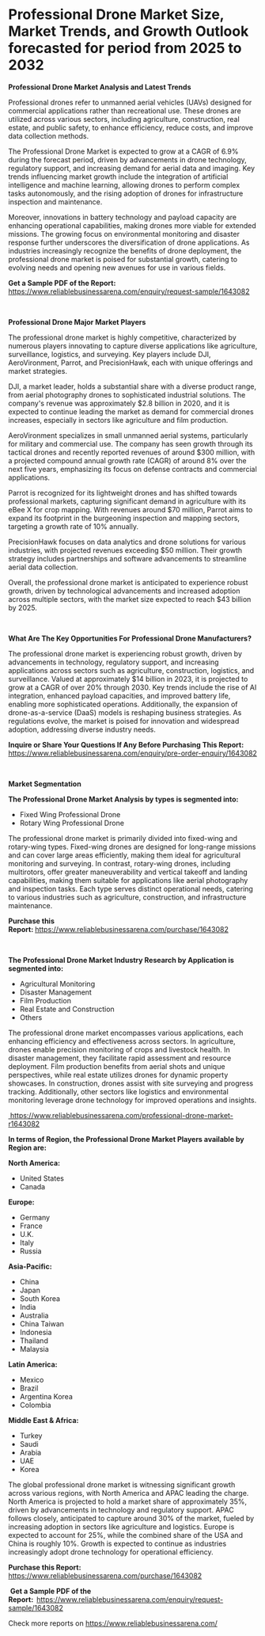 <p><h1>Professional Drone Market Size, Market Trends, and Growth Outlook forecasted for period from 2025 to 2032</h1></p><p><strong>Professional Drone Market Analysis and Latest Trends</strong></p>
<p><p>Professional drones refer to unmanned aerial vehicles (UAVs) designed for commercial applications rather than recreational use. These drones are utilized across various sectors, including agriculture, construction, real estate, and public safety, to enhance efficiency, reduce costs, and improve data collection methods.</p><p>The Professional Drone Market is expected to grow at a CAGR of 6.9% during the forecast period, driven by advancements in drone technology, regulatory support, and increasing demand for aerial data and imaging. Key trends influencing market growth include the integration of artificial intelligence and machine learning, allowing drones to perform complex tasks autonomously, and the rising adoption of drones for infrastructure inspection and maintenance.</p><p>Moreover, innovations in battery technology and payload capacity are enhancing operational capabilities, making drones more viable for extended missions. The growing focus on environmental monitoring and disaster response further underscores the diversification of drone applications. As industries increasingly recognize the benefits of drone deployment, the professional drone market is poised for substantial growth, catering to evolving needs and opening new avenues for use in various fields.</p></p>
<p><strong>Get a Sample PDF of the Report:&nbsp;</strong> <a href="https://www.reliablebusinessarena.com/enquiry/request-sample/1643082?utm_campaign=3558&utm_medium=2&utm_source=Github&utm_content=ia&utm_term=10042025&utm_id=professional-drone">https://www.reliablebusinessarena.com/enquiry/request-sample/1643082</a></p>
<p>&nbsp;</p>
<p><strong>Professional Drone Major Market Players</strong></p>
<p><p>The professional drone market is highly competitive, characterized by numerous players innovating to capture diverse applications like agriculture, surveillance, logistics, and surveying. Key players include DJI, AeroVironment, Parrot, and PrecisionHawk, each with unique offerings and market strategies.</p><p>DJI, a market leader, holds a substantial share with a diverse product range, from aerial photography drones to sophisticated industrial solutions. The company's revenue was approximately $2.8 billion in 2020, and it is expected to continue leading the market as demand for commercial drones increases, especially in sectors like agriculture and film production.</p><p>AeroVironment specializes in small unmanned aerial systems, particularly for military and commercial use. The company has seen growth through its tactical drones and recently reported revenues of around $300 million, with a projected compound annual growth rate (CAGR) of around 8% over the next five years, emphasizing its focus on defense contracts and commercial applications.</p><p>Parrot is recognized for its lightweight drones and has shifted towards professional markets, capturing significant demand in agriculture with its eBee X for crop mapping. With revenues around $70 million, Parrot aims to expand its footprint in the burgeoning inspection and mapping sectors, targeting a growth rate of 10% annually.</p><p>PrecisionHawk focuses on data analytics and drone solutions for various industries, with projected revenues exceeding $50 million. Their growth strategy includes partnerships and software advancements to streamline aerial data collection.</p><p>Overall, the professional drone market is anticipated to experience robust growth, driven by technological advancements and increased adoption across multiple sectors, with the market size expected to reach $43 billion by 2025.</p></p>
<p>&nbsp;</p>
<p><strong>What Are The Key Opportunities For Professional Drone Manufacturers?</strong></p>
<p><p>The professional drone market is experiencing robust growth, driven by advancements in technology, regulatory support, and increasing applications across sectors such as agriculture, construction, logistics, and surveillance. Valued at approximately $14 billion in 2023, it is projected to grow at a CAGR of over 20% through 2030. Key trends include the rise of AI integration, enhanced payload capacities, and improved battery life, enabling more sophisticated operations. Additionally, the expansion of drone-as-a-service (DaaS) models is reshaping business strategies. As regulations evolve, the market is poised for innovation and widespread adoption, addressing diverse industry needs.</p></p>
<p><strong>Inquire or Share Your Questions If Any Before Purchasing This Report:</strong> <a href="https://www.reliablebusinessarena.com/enquiry/pre-order-enquiry/1643082?utm_campaign=3558&utm_medium=2&utm_source=Github&utm_content=ia&utm_term=10042025&utm_id=professional-drone">https://www.reliablebusinessarena.com/enquiry/pre-order-enquiry/1643082</a></p>
<p>&nbsp;</p>
<p><strong>Market Segmentation</strong></p>
<p><strong>The Professional Drone Market Analysis by types is segmented into:</strong></p>
<p><ul><li>Fixed Wing Professional Drone</li><li>Rotary Wing Professional Drone</li></ul></p>
<p><p>The professional drone market is primarily divided into fixed-wing and rotary-wing types. Fixed-wing drones are designed for long-range missions and can cover large areas efficiently, making them ideal for agricultural monitoring and surveying. In contrast, rotary-wing drones, including multirotors, offer greater maneuverability and vertical takeoff and landing capabilities, making them suitable for applications like aerial photography and inspection tasks. Each type serves distinct operational needs, catering to various industries such as agriculture, construction, and infrastructure maintenance.</p></p>
<p><strong>Purchase this Report:&nbsp;</strong><a href="https://www.reliablebusinessarena.com/purchase/1643082?utm_campaign=3558&utm_medium=2&utm_source=Github&utm_content=ia&utm_term=10042025&utm_id=professional-drone">https://www.reliablebusinessarena.com/purchase/1643082</a></p>
<p>&nbsp;</p>
<p><strong>The Professional Drone Market Industry Research by Application is segmented into:</strong></p>
<p><ul><li>Agricultural Monitoring</li><li>Disaster Management</li><li>Film Production</li><li>Real Estate and Construction</li><li>Others</li></ul></p>
<p><p>The professional drone market encompasses various applications, each enhancing efficiency and effectiveness across sectors. In agriculture, drones enable precision monitoring of crops and livestock health. In disaster management, they facilitate rapid assessment and resource deployment. Film production benefits from aerial shots and unique perspectives, while real estate utilizes drones for dynamic property showcases. In construction, drones assist with site surveying and progress tracking. Additionally, other sectors like logistics and environmental monitoring leverage drone technology for improved operations and insights.</p></p>
<p><a href="https://www.reliablebusinessarena.com/professional-drone-market-r1643082?utm_campaign=3558&utm_medium=2&utm_source=Github&utm_content=ia&utm_term=10042025&utm_id=professional-drone">&nbsp;https://www.reliablebusinessarena.com/professional-drone-market-r1643082</a></p>
<p><strong>In terms of Region, the Professional Drone Market Players available by Region are:</strong></p>
<p>
    <p> <strong> North America: </strong>
        <ul>
            <li>United States</li>
            <li>Canada</li>
        </ul>
        </p> 
    <p> <strong> Europe: </strong>
        <ul>
            <li>Germany</li>
            <li>France</li>
            <li>U.K.</li>
            <li>Italy</li>
            <li>Russia</li>
        </ul>
        </p> 
    <p> <strong> Asia-Pacific: </strong>
        <ul>
            <li>China</li>
            <li>Japan</li>
            <li>South Korea</li>
            <li>India</li>
            <li>Australia</li>
            <li>China Taiwan</li>
            <li>Indonesia</li>
            <li>Thailand</li>
            <li>Malaysia</li>
        </ul>
        </p> 
    <p> <strong> Latin America: </strong>
        <ul>
            <li>Mexico</li>
            <li>Brazil</li>
            <li>Argentina Korea</li>
            <li>Colombia</li>
        </ul>
        </p> 
    <p> <strong> Middle East & Africa: </strong>
        <ul>
            <li>Turkey</li>
            <li>Saudi</li>
            <li>Arabia</li>
            <li>UAE</li>
            <li>Korea</li>
        </ul>
    </p>
    </p>
<p><p>The global professional drone market is witnessing significant growth across various regions, with North America and APAC leading the charge. North America is projected to hold a market share of approximately 35%, driven by advancements in technology and regulatory support. APAC follows closely, anticipated to capture around 30% of the market, fueled by increasing adoption in sectors like agriculture and logistics. Europe is expected to account for 25%, while the combined share of the USA and China is roughly 10%. Growth is expected to continue as industries increasingly adopt drone technology for operational efficiency.</p></p>
<p><strong>Purchase this Report: </strong><a href="https://www.reliablebusinessarena.com/purchase/1643082?utm_campaign=3558&utm_medium=2&utm_source=Github&utm_content=ia&utm_term=10042025&utm_id=professional-drone">https://www.reliablebusinessarena.com/purchase/1643082</a></p>
<p>&nbsp;<strong>Get a Sample PDF of the Report:&nbsp;&nbsp;</strong><a href="https://www.reliablebusinessarena.com/enquiry/request-sample/1643082?utm_campaign=3558&utm_medium=2&utm_source=Github&utm_content=ia&utm_term=10042025&utm_id=professional-drone">https://www.reliablebusinessarena.com/enquiry/request-sample/1643082</a></p>
<p><strong></strong></p>
<p>Check more reports on <a href="https://www.reliablebusinessarena.com/?utm_campaign=3558&utm_medium=2&utm_source=Github&utm_content=ia&utm_term=10042025&utm_id=professional-drone">https://www.reliablebusinessarena.com/</a></p>